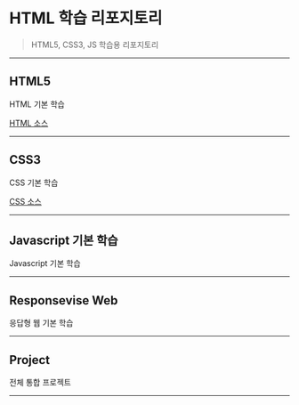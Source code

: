 # HTML 학습 리포지토리 
> HTML5, CSS3, JS 학습용 리포지토리 

----------------


## HTML5
HTML 기본 학습

[HTML 소스](https://github.com/junseongwoo/StudyHtml/tree/main/01_HTML)


--------------

## CSS3
CSS 기본 학습 

[CSS 소스](https://github.com/junseongwoo/StudyHtml/tree/main/02_CSS)

-------------

## Javascript 기본 학습
Javascript 기본 학습 

-----------------

## Responsevise Web 
응답형 웹 기본 학습


----------------------

## Project 
전체 통합 프로젝트

----


